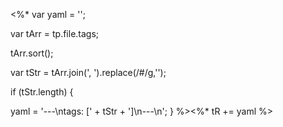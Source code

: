 <%* 
var yaml = '';

var tArr = tp.file.tags;

tArr.sort();

var tStr = tArr.join(', ').replace(/#/g,'');

if (tStr.length) {

yaml = '---\ntags: [' + tStr + ']\n---\n';
}
%><%* tR += yaml %>

